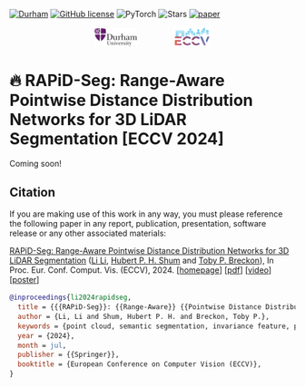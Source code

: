 [![Durham](https://img.shields.io/badge/UK-Durham-blueviolet)](#)
[![GitHub license](https://img.shields.io/badge/license-MIT-blue.svg)](https://github.com/l1997i/rapid_seg/blob/main/LICENSE)
![PyTorch](https://img.shields.io/badge/PyTorch-%23EE4C2C.svg?style=for-the-badge&logo=PyTorch&logoColor=white&style=flat)
![Stars](https://img.shields.io/github/stars/l1997i/rapid_seg?style=social)
[![paper](https://img.shields.io/badge/Paper-b31b1b.svg)](https://www.luisli.org/assets/pdf/LI_ECCV2024_PAPiDSeg_v0.pdf)
<!-- [![arXiv](https://img.shields.io/badge/arXiv-2303.11203-b31b1b.svg)](https://arxiv.org/abs/2303.11203) -->

<div align="center">
    <img src="./doc/images/durham_logo.png" width="15%" />  &emsp;&emsp;&emsp;&emsp;
    <img src="./doc/images/eccv-logo.svg" width="13%" /> <br>
</div> 


# 🔥 RAPiD-Seg: Range-Aware Pointwise Distance Distribution Networks for 3D LiDAR Segmentation [ECCV 2024]

Coming soon!

## Citation

If you are making use of this work in any way, you must please reference the following paper in any report, publication, presentation, software release or any other associated materials:

[RAPiD-Seg: Range-Aware Pointwise Distance Distribution Networks for 3D LiDAR Segmentation](#) ([Li Li](https://luisli.org), [Hubert P. H. Shum](http://hubertshum.com/) and [Toby P. Breckon](https://breckon.org/toby/)), In Proc. Eur. Conf. Comput. Vis. (ECCV), 2024. [[homepage](#)] [[pdf](https://www.luisli.org/assets/pdf/LI_ECCV2024_PAPiDSeg_v0.pdf)] [[video](#)] [[poster](#)]

```bibtex
@inproceedings{li2024rapidseg,
  title = {{{RAPiD-Seg}}: {{Range-Aware}} {{Pointwise Distance Distribution}} {{Networks}} for {{3D LiDAR Segmentation}}},
  author = {Li, Li and Shum, Hubert P. H. and Breckon, Toby P.},
  keywords = {point cloud, semantic segmentation, invariance feature, pointwise distance distribution, autonomous driving},
  year = {2024},
  month = jul,
  publisher = {{Springer}},
  booktitle = {European Conference on Computer Vision (ECCV)},
}
```
